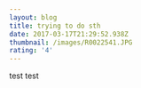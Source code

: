 ```yaml
---
layout: blog
title: trying to do sth
date: 2017-03-17T21:29:52.938Z
thumbnail: /images/R0022541.JPG
rating: '4'
---
```


test test